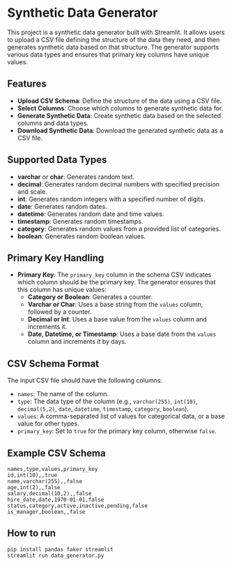 # Synthetic Data Generator

This project is a synthetic data generator built with Streamlit. It allows users to upload a CSV file defining the structure of the data they need, and then generates synthetic data based on that structure. The generator supports various data types and ensures that primary key columns have unique values.

## Features

- **Upload CSV Schema**: Define the structure of the data using a CSV file.
- **Select Columns**: Choose which columns to generate synthetic data for.
- **Generate Synthetic Data**: Create synthetic data based on the selected columns and data types.
- **Download Synthetic Data**: Download the generated synthetic data as a CSV file.

## Supported Data Types

- **varchar** or **char**: Generates random text.
- **decimal**: Generates random decimal numbers with specified precision and scale.
- **int**: Generates random integers with a specified number of digits.
- **date**: Generates random dates.
- **datetime**: Generates random date and time values.
- **timestamp**: Generates random timestamps.
- **category**: Generates random values from a provided list of categories.
- **boolean**: Generates random boolean values.

## Primary Key Handling

- **Primary Key**: The `primary_key` column in the schema CSV indicates which column should be the primary key. The generator ensures that this column has unique values:
  - **Category or Boolean**: Generates a counter.
  - **Varchar or Char**: Uses a base string from the `values` column, followed by a counter.
  - **Decimal or Int**: Uses a base value from the `values` column and increments it.
  - **Date, Datetime, or Timestamp**: Uses a base date from the `values` column and increments it by days.

## CSV Schema Format

The input CSV file should have the following columns:

- `names`: The name of the column.
- `type`: The data type of the column (e.g., `varchar(255)`, `int(10)`, `decimal(5,2)`, `date`, `datetime`, `timestamp`, `category`, `boolean`).
- `values`: A comma-separated list of values for categorical data, or a base value for other types.
- `primary_key`: Set to `true` for the primary key column, otherwise `false`.

## Example CSV Schema

```csv
names,type,values,primary_key
id,int(10),,true
name,varchar(255),,false
age,int(2),,false
salary,decimal(10,2),,false
hire_date,date,1970-01-01,false
status,category,active,inactive,pending,false
is_manager,boolean,,false
```
## How to run
```
pip install pandas faker streamlit
streamlit run data_generator.py
```
